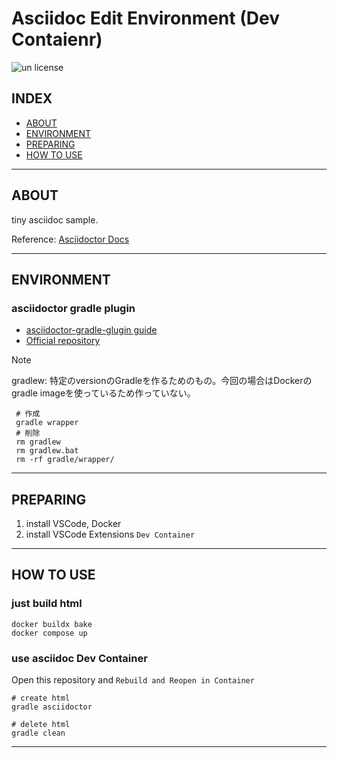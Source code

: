 # Asciidoc Edit Environment (Dev Contaienr)

![un license](https://img.shields.io/github/license/RyosukeDTomita/asciidoc_env)

## INDEX

- [ABOUT](#about)
- [ENVIRONMENT](#environment)
- [PREPARING](#preparing)
- [HOW TO USE](#how-to-use)

---

## ABOUT

tiny asciidoc sample.

Reference: [Asciidoctor Docs](https://docs.asciidoctor.org/)

---

## ENVIRONMENT

### asciidoctor gradle plugin
- [asciidoctor-gradle-glugin guide](https://asciidoctor.github.io/asciidoctor-gradle-plugin/master)
- [Official repository](https://github.com/asciidoctor/asciidoctor-gradle-plugin)

> [!NOTE]
> gradlew: 特定のversionのGradleを作るためのもの。今回の場合はDockerのgradle imageを使っているため作っていない。
> 
> ```shell
>  # 作成
>  gradle wrapper
>  # 削除
>  rm gradlew
>  rm gradlew.bat
>  rm -rf gradle/wrapper/
>  ```

---

## PREPARING

1. install VSCode, Docker
2. install VSCode Extensions `Dev Container`

---

## HOW TO USE

### just build html

```shell
docker buildx bake
docker compose up
```

### use asciidoc Dev Container

Open this repository and `Rebuild and Reopen in Container`

```shell
# create html
gradle asciidoctor

# delete html
gradle clean
```

---
